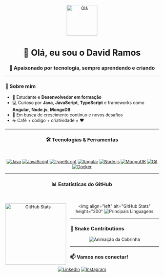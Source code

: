 <div align="center">
  <img src="https://raw.githubusercontent.com/DavidSoaresRamos/DavidSoaresRamos/main/assets/wave.gif" width="100px" alt="Olá" />
  <h1>👋 Olá, eu sou o David Ramos</h1>
  <h3>🌟 Apaixonado por tecnologia, sempre aprendendo e criando</h3>
</div>

---

### 📌 Sobre mim

- 🎯 Estudante e **Desenvolvedor em formação**
- 💻 Curioso por **Java**, **JavaScript**, **TypeScript** e frameworks como **Angular**, **Node.js**, **MongoDB**
- 🚀 Em busca de crescimento contínuo e novos desafios
- ☕ Café + código + criatividade = ❤️

---

<div align="center">
  <h3>🛠️ Tecnologias & Ferramentas</h3>
  <br>
  
  [![Java](https://img.shields.io/badge/Java-ED8B00?style=for-the-badge&logo=openjdk&logoColor=white)](https://www.java.com/)
  [![JavaScript](https://img.shields.io/badge/JavaScript-323330?style=for-the-badge&logo=javascript&logoColor=F7DF1E)](https://developer.mozilla.org/en-US/docs/Web/JavaScript)
  [![TypeScript](https://img.shields.io/badge/TypeScript-007ACC?style=for-the-badge&logo=typescript&logoColor=white)](https://www.typescriptlang.org/)
  [![Angular](https://img.shields.io/badge/Angular-DD0031?style=for-the-badge&logo=angular&logoColor=white)](https://angular.io/)
  [![Node.js](https://img.shields.io/badge/Node.js-43853D?style=for-the-badge&logo=node.js&logoColor=white)](https://nodejs.org/en/)
  [![MongoDB](https://img.shields.io/badge/MongoDB-4EA94B?style=for-the-badge&logo=mongodb&logoColor=white)](https://www.mongodb.com/)
  [![Git](https://img.shields.io/badge/Git-F05032?style=for-the-badge&logo=git&logoColor=white)](https://git-scm.com/)
  [![Docker](https://img.shields.io/badge/Docker-2496ED?style=for-the-badge&logo=docker&logoColor=white)](https://www.docker.com/)

</div>

---

<div align="center">
  <h3>📊 Estatísticas do GitHub</h3>
  <br>
<p>
  <img 
    align="left" 
    alt="GitHub Stats" 
    height="200" 
    style="padding-right: 10px;" 
    src="https://github-readme-stats.vercel.app/api?username=DavidSoaresRamos&show_icons=true&theme=radical&hide_border=true&count_private=true" alt="Estatísticas do GitHub" />

<img 
      align="left" 
      alt="GitHub Stats" 
      height="200" 
<img src="https://github-readme-stats.vercel.app/api/top-langs/?username=DavidSoaresRamos&layout=compact&theme=radical&hide_border=true" alt="Principais Linguagens" />

</div>

---

### 🐍 Snake Contributions

<div align="center">
  <img src="https://raw.githubusercontent.com/DavidSoaresRamos/DavidSoaresRamos/output/github-contribution-grid-snake.svg" alt="Animação da Cobrinha" />
</div>

---

### 📫 Vamos nos conectar!

<div align="center">

[![LinkedIn](https://img.shields.io/badge/LinkedIn-blue?style=for-the-badge&logo=linkedin)](https://www.linkedin.com/in/david-soares-ramos-751117278/)
[![Instagram](https://img.shields.io/badge/Instagram-E4405F?style=for-the-badge&logo=instagram&logoColor=white)](https://www.instagram.com/davidgsrx?igsh=MWtubzVjNmlvYjNzeA==)

</div>
